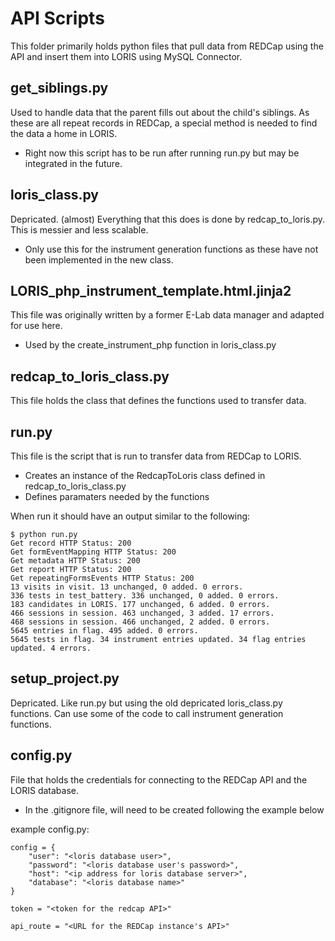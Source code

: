 # API Scripts

This folder primarily holds python files that pull data from REDCap using the API and insert them into LORIS using MySQL Connector.

## get_siblings.py

Used to handle data that the parent fills out about the child's siblings. As these are all repeat records in REDCap, a special method is needed to find the data a home in LORIS.
- Right now this script has to be run after running run.py but may be integrated in the future.

## loris_class.py

Depricated. (almost) Everything that this does is done by redcap_to_loris.py.
This is messier and less scalable.
- Only use this for the instrument generation functions as these have not been implemented in the new class.

## LORIS_php_instrument_template.html.jinja2

This file was originally written by a former E-Lab data manager and adapted for use here.
- Used by the create_instrument_php function in loris_class.py

## redcap_to_loris_class.py

This file holds the class that defines the functions used to transfer data.

## run.py

This file is the script that is run to transfer data from REDCap to LORIS.
- Creates an instance of the RedcapToLoris class defined in redcap_to_loris_class.py
- Defines paramaters needed by the functions

When run it should have an output similar to the following:

    $ python run.py
    Get record HTTP Status: 200
    Get formEventMapping HTTP Status: 200
    Get metadata HTTP Status: 200
    Get report HTTP Status: 200
    Get repeatingFormsEvents HTTP Status: 200
    13 visits in visit. 13 unchanged, 0 added. 0 errors.
    336 tests in test_battery. 336 unchanged, 0 added. 0 errors.
    183 candidates in LORIS. 177 unchanged, 6 added. 0 errors.
    466 sessions in session. 463 unchanged, 3 added. 17 errors.
    468 sessions in session. 466 unchanged, 2 added. 0 errors.
    5645 entries in flag. 495 added. 0 errors.
    5645 tests in flag. 34 instrument entries updated. 34 flag entries updated. 4 errors.

## setup_project.py

Depricated. Like run.py but using the old depricated loris_class.py functions.
Can use some of the code to call instrument generation functions.

## config.py

File that holds the credentials for connecting to the REDCap API and the LORIS database.
- In the .gitignore file, will need to be created following the example below

example config.py:

    config = {
        "user": "<loris database user>",
        "password": "<loris database user's password>",
        "host": "<ip address for loris database server>",
        "database": "<loris database name>"
    }
    
    token = "<token for the redcap API>"
    
    api_route = "<URL for the REDCap instance's API>"